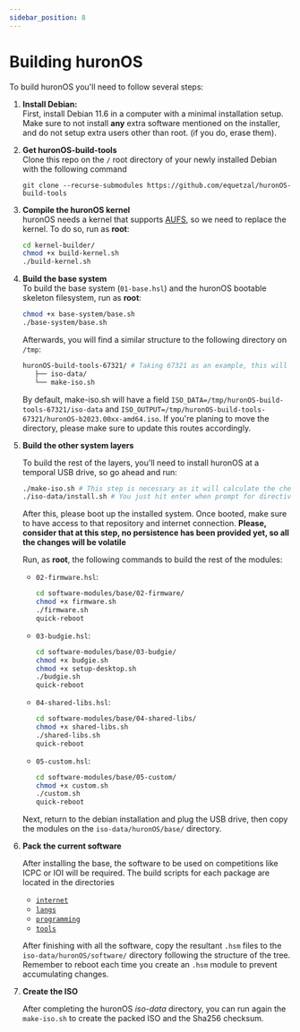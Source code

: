 ```yaml
---
sidebar_position: 8
---
```


# Building huronOS

To build huronOS you'll need to follow several steps:

1. **Install Debian:**  
   First, install Debian 11.6 in a computer with a minimal installation setup. Make sure to not install **any** extra software mentioned on the installer, and do not setup extra users other than root. (if you do, erase them).

2. **Get huronOS-build-tools**  
   Clone this repo on the `/` root directory of your newly installed Debian with the following command
   
   `git clone --recurse-submodules https://github.com/equetzal/huronOS-build-tools`

3. **Compile the huronOS kernel**  
   huronOS needs a kernel that supports [AUFS](https://aufs.sf.net), so we need to replace the kernel. To do so, run as **root**:

   ```bash
   cd kernel-builder/
   chmod +x build-kernel.sh
   ./build-kernel.sh
   ```

4. **Build the base system**  
   To build the base system (`01-base.hsl`) and the huronOS bootable skeleton filesystem, run as **root**:  

   ```bash
   chmod +x base-system/base.sh
   ./base-system/base.sh
   ```

   Afterwards, you will find a similar structure to the following directory on `/tmp`:
   ```bash
   huronOS-build-tools-67321/ # Taking 67321 as an example, this will be different with each case. This value is the PID of the process.
      ├── iso-data/
      └── make-iso.sh
   ```
   By default, make-iso.sh will have a field `ISO_DATA=/tmp/huronOS-build-tools-67321/iso-data` and `ISO_OUTPUT=/tmp/huronOS-build-tools-67321/huronOS-b2023.00xx-amd64.iso`. If you're planing to move the directory, please make sure to update this routes accordingly.

5. **Build the other system layers**

   To build the rest of the layers, you'll need to install huronOS at a temporal USB drive, so go ahead and run:
   ```bash
   ./make-iso.sh # This step is necessary as it will calculate the checksums of the files
   ./iso-data/install.sh # You just hit enter when prompt for directives URL and directives server IP
   ```

   After this, please boot up the installed system.
   Once booted, make sure to have access to that repository and internet connection. **Please, consider that at this step, no persistence has been provided yet, so all the changes will be volatile**

   Run, as **root**, the following commands to build the rest of the modules:

   - `02-firmware.hsl`:
     ```bash
     cd software-modules/base/02-firmware/
     chmod +x firmware.sh
     ./firmware.sh
     quick-reboot
     ```
   - `03-budgie.hsl`:
     ```bash
     cd software-modules/base/03-budgie/
     chmod +x budgie.sh
     chmod +x setup-desktop.sh
     ./budgie.sh
     quick-reboot
     ```
   - `04-shared-libs.hsl`:
     ```bash
     cd software-modules/base/04-shared-libs/
     chmod +x shared-libs.sh
     ./shared-libs.sh
     quick-reboot
     ```
   - `05-custom.hsl`:
     ```bash
     cd software-modules/base/05-custom/
     chmod +x custom.sh
     ./custom.sh
     quick-reboot
     ```

   
   Next, return to the debian installation and plug the USB drive, then copy the modules on the `iso-data/huronOS/base/` directory.

6. **Pack the current software**

   After installing the base, the software to be used on competitions like ICPC or IOI will be required. The build scripts for each package are located in the directories

   - [`internet`](./software-modules/internet/)
   - [`langs`](./software-modules/langs/)
   - [`programming`](./software-modules/programming/)
   - [`tools`](./software-modules/tools/)

   After finishing with all the software, copy the resultant `.hsm` files to the `iso-data/huronOS/software/` directory following the structure of the tree. Remember to reboot each time you create an `.hsm` module to prevent accumulating changes.

7. **Create the ISO**

   After completing the huronOS *iso-data* directory, you can run again the `make-iso.sh` to create the packed ISO and the Sha256 checksum.
